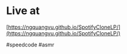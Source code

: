# Live at

[https://ngquangvu.github.io/SpotifyCloneLP/](https://ngquangvu.github.io/SpotifyCloneLP/)

#speedcode #asmr
